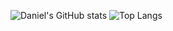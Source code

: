 ![Daniel's GitHub stats](https://github-readme-stats.vercel.app/api?username=raineion&show_icons=true&theme=dark)
![Top Langs](https://github-readme-stats.vercel.app/api/top-langs/?username=raineion&layout=compact&theme=dark)
